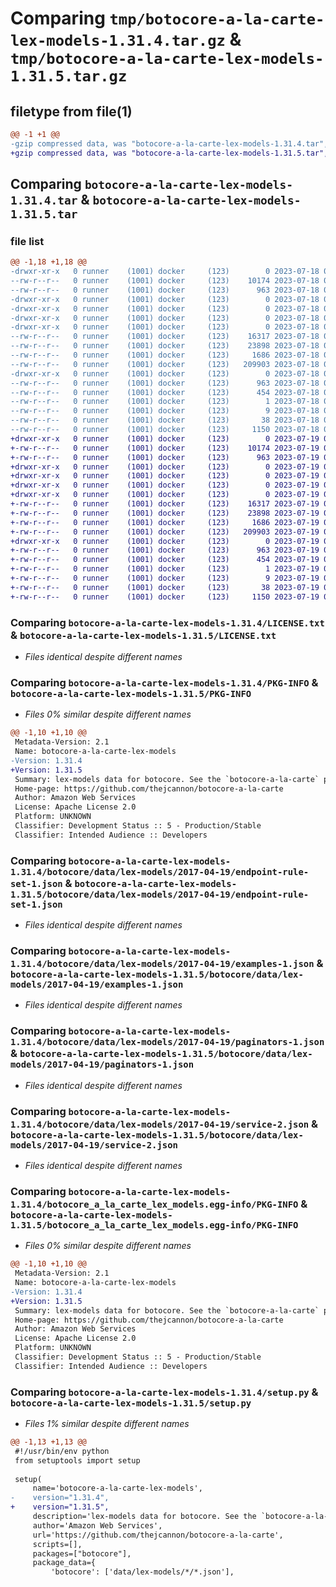 # Comparing `tmp/botocore-a-la-carte-lex-models-1.31.4.tar.gz` & `tmp/botocore-a-la-carte-lex-models-1.31.5.tar.gz`

## filetype from file(1)

```diff
@@ -1 +1 @@
-gzip compressed data, was "botocore-a-la-carte-lex-models-1.31.4.tar", last modified: Tue Jul 18 01:55:20 2023, max compression
+gzip compressed data, was "botocore-a-la-carte-lex-models-1.31.5.tar", last modified: Wed Jul 19 02:44:01 2023, max compression
```

## Comparing `botocore-a-la-carte-lex-models-1.31.4.tar` & `botocore-a-la-carte-lex-models-1.31.5.tar`

### file list

```diff
@@ -1,18 +1,18 @@
-drwxr-xr-x   0 runner    (1001) docker     (123)        0 2023-07-18 01:55:20.840267 botocore-a-la-carte-lex-models-1.31.4/
--rw-r--r--   0 runner    (1001) docker     (123)    10174 2023-07-18 01:55:20.000000 botocore-a-la-carte-lex-models-1.31.4/LICENSE.txt
--rw-r--r--   0 runner    (1001) docker     (123)      963 2023-07-18 01:55:20.840267 botocore-a-la-carte-lex-models-1.31.4/PKG-INFO
-drwxr-xr-x   0 runner    (1001) docker     (123)        0 2023-07-18 01:55:20.836267 botocore-a-la-carte-lex-models-1.31.4/botocore/
-drwxr-xr-x   0 runner    (1001) docker     (123)        0 2023-07-18 01:55:20.836267 botocore-a-la-carte-lex-models-1.31.4/botocore/data/
-drwxr-xr-x   0 runner    (1001) docker     (123)        0 2023-07-18 01:55:20.836267 botocore-a-la-carte-lex-models-1.31.4/botocore/data/lex-models/
-drwxr-xr-x   0 runner    (1001) docker     (123)        0 2023-07-18 01:55:20.840267 botocore-a-la-carte-lex-models-1.31.4/botocore/data/lex-models/2017-04-19/
--rw-r--r--   0 runner    (1001) docker     (123)    16317 2023-07-18 01:54:50.000000 botocore-a-la-carte-lex-models-1.31.4/botocore/data/lex-models/2017-04-19/endpoint-rule-set-1.json
--rw-r--r--   0 runner    (1001) docker     (123)    23898 2023-07-18 01:54:50.000000 botocore-a-la-carte-lex-models-1.31.4/botocore/data/lex-models/2017-04-19/examples-1.json
--rw-r--r--   0 runner    (1001) docker     (123)     1686 2023-07-18 01:54:50.000000 botocore-a-la-carte-lex-models-1.31.4/botocore/data/lex-models/2017-04-19/paginators-1.json
--rw-r--r--   0 runner    (1001) docker     (123)   209903 2023-07-18 01:54:50.000000 botocore-a-la-carte-lex-models-1.31.4/botocore/data/lex-models/2017-04-19/service-2.json
-drwxr-xr-x   0 runner    (1001) docker     (123)        0 2023-07-18 01:55:20.840267 botocore-a-la-carte-lex-models-1.31.4/botocore_a_la_carte_lex_models.egg-info/
--rw-r--r--   0 runner    (1001) docker     (123)      963 2023-07-18 01:55:20.000000 botocore-a-la-carte-lex-models-1.31.4/botocore_a_la_carte_lex_models.egg-info/PKG-INFO
--rw-r--r--   0 runner    (1001) docker     (123)      454 2023-07-18 01:55:20.000000 botocore-a-la-carte-lex-models-1.31.4/botocore_a_la_carte_lex_models.egg-info/SOURCES.txt
--rw-r--r--   0 runner    (1001) docker     (123)        1 2023-07-18 01:55:20.000000 botocore-a-la-carte-lex-models-1.31.4/botocore_a_la_carte_lex_models.egg-info/dependency_links.txt
--rw-r--r--   0 runner    (1001) docker     (123)        9 2023-07-18 01:55:20.000000 botocore-a-la-carte-lex-models-1.31.4/botocore_a_la_carte_lex_models.egg-info/top_level.txt
--rw-r--r--   0 runner    (1001) docker     (123)       38 2023-07-18 01:55:20.840267 botocore-a-la-carte-lex-models-1.31.4/setup.cfg
--rw-r--r--   0 runner    (1001) docker     (123)     1150 2023-07-18 01:55:20.000000 botocore-a-la-carte-lex-models-1.31.4/setup.py
+drwxr-xr-x   0 runner    (1001) docker     (123)        0 2023-07-19 02:44:01.915569 botocore-a-la-carte-lex-models-1.31.5/
+-rw-r--r--   0 runner    (1001) docker     (123)    10174 2023-07-19 02:44:01.000000 botocore-a-la-carte-lex-models-1.31.5/LICENSE.txt
+-rw-r--r--   0 runner    (1001) docker     (123)      963 2023-07-19 02:44:01.915569 botocore-a-la-carte-lex-models-1.31.5/PKG-INFO
+drwxr-xr-x   0 runner    (1001) docker     (123)        0 2023-07-19 02:44:01.911569 botocore-a-la-carte-lex-models-1.31.5/botocore/
+drwxr-xr-x   0 runner    (1001) docker     (123)        0 2023-07-19 02:44:01.911569 botocore-a-la-carte-lex-models-1.31.5/botocore/data/
+drwxr-xr-x   0 runner    (1001) docker     (123)        0 2023-07-19 02:44:01.911569 botocore-a-la-carte-lex-models-1.31.5/botocore/data/lex-models/
+drwxr-xr-x   0 runner    (1001) docker     (123)        0 2023-07-19 02:44:01.915569 botocore-a-la-carte-lex-models-1.31.5/botocore/data/lex-models/2017-04-19/
+-rw-r--r--   0 runner    (1001) docker     (123)    16317 2023-07-19 02:43:32.000000 botocore-a-la-carte-lex-models-1.31.5/botocore/data/lex-models/2017-04-19/endpoint-rule-set-1.json
+-rw-r--r--   0 runner    (1001) docker     (123)    23898 2023-07-19 02:43:32.000000 botocore-a-la-carte-lex-models-1.31.5/botocore/data/lex-models/2017-04-19/examples-1.json
+-rw-r--r--   0 runner    (1001) docker     (123)     1686 2023-07-19 02:43:32.000000 botocore-a-la-carte-lex-models-1.31.5/botocore/data/lex-models/2017-04-19/paginators-1.json
+-rw-r--r--   0 runner    (1001) docker     (123)   209903 2023-07-19 02:43:32.000000 botocore-a-la-carte-lex-models-1.31.5/botocore/data/lex-models/2017-04-19/service-2.json
+drwxr-xr-x   0 runner    (1001) docker     (123)        0 2023-07-19 02:44:01.915569 botocore-a-la-carte-lex-models-1.31.5/botocore_a_la_carte_lex_models.egg-info/
+-rw-r--r--   0 runner    (1001) docker     (123)      963 2023-07-19 02:44:01.000000 botocore-a-la-carte-lex-models-1.31.5/botocore_a_la_carte_lex_models.egg-info/PKG-INFO
+-rw-r--r--   0 runner    (1001) docker     (123)      454 2023-07-19 02:44:01.000000 botocore-a-la-carte-lex-models-1.31.5/botocore_a_la_carte_lex_models.egg-info/SOURCES.txt
+-rw-r--r--   0 runner    (1001) docker     (123)        1 2023-07-19 02:44:01.000000 botocore-a-la-carte-lex-models-1.31.5/botocore_a_la_carte_lex_models.egg-info/dependency_links.txt
+-rw-r--r--   0 runner    (1001) docker     (123)        9 2023-07-19 02:44:01.000000 botocore-a-la-carte-lex-models-1.31.5/botocore_a_la_carte_lex_models.egg-info/top_level.txt
+-rw-r--r--   0 runner    (1001) docker     (123)       38 2023-07-19 02:44:01.915569 botocore-a-la-carte-lex-models-1.31.5/setup.cfg
+-rw-r--r--   0 runner    (1001) docker     (123)     1150 2023-07-19 02:44:01.000000 botocore-a-la-carte-lex-models-1.31.5/setup.py
```

### Comparing `botocore-a-la-carte-lex-models-1.31.4/LICENSE.txt` & `botocore-a-la-carte-lex-models-1.31.5/LICENSE.txt`

 * *Files identical despite different names*

### Comparing `botocore-a-la-carte-lex-models-1.31.4/PKG-INFO` & `botocore-a-la-carte-lex-models-1.31.5/PKG-INFO`

 * *Files 0% similar despite different names*

```diff
@@ -1,10 +1,10 @@
 Metadata-Version: 2.1
 Name: botocore-a-la-carte-lex-models
-Version: 1.31.4
+Version: 1.31.5
 Summary: lex-models data for botocore. See the `botocore-a-la-carte` package for more info.
 Home-page: https://github.com/thejcannon/botocore-a-la-carte
 Author: Amazon Web Services
 License: Apache License 2.0
 Platform: UNKNOWN
 Classifier: Development Status :: 5 - Production/Stable
 Classifier: Intended Audience :: Developers
```

### Comparing `botocore-a-la-carte-lex-models-1.31.4/botocore/data/lex-models/2017-04-19/endpoint-rule-set-1.json` & `botocore-a-la-carte-lex-models-1.31.5/botocore/data/lex-models/2017-04-19/endpoint-rule-set-1.json`

 * *Files identical despite different names*

### Comparing `botocore-a-la-carte-lex-models-1.31.4/botocore/data/lex-models/2017-04-19/examples-1.json` & `botocore-a-la-carte-lex-models-1.31.5/botocore/data/lex-models/2017-04-19/examples-1.json`

 * *Files identical despite different names*

### Comparing `botocore-a-la-carte-lex-models-1.31.4/botocore/data/lex-models/2017-04-19/paginators-1.json` & `botocore-a-la-carte-lex-models-1.31.5/botocore/data/lex-models/2017-04-19/paginators-1.json`

 * *Files identical despite different names*

### Comparing `botocore-a-la-carte-lex-models-1.31.4/botocore/data/lex-models/2017-04-19/service-2.json` & `botocore-a-la-carte-lex-models-1.31.5/botocore/data/lex-models/2017-04-19/service-2.json`

 * *Files identical despite different names*

### Comparing `botocore-a-la-carte-lex-models-1.31.4/botocore_a_la_carte_lex_models.egg-info/PKG-INFO` & `botocore-a-la-carte-lex-models-1.31.5/botocore_a_la_carte_lex_models.egg-info/PKG-INFO`

 * *Files 0% similar despite different names*

```diff
@@ -1,10 +1,10 @@
 Metadata-Version: 2.1
 Name: botocore-a-la-carte-lex-models
-Version: 1.31.4
+Version: 1.31.5
 Summary: lex-models data for botocore. See the `botocore-a-la-carte` package for more info.
 Home-page: https://github.com/thejcannon/botocore-a-la-carte
 Author: Amazon Web Services
 License: Apache License 2.0
 Platform: UNKNOWN
 Classifier: Development Status :: 5 - Production/Stable
 Classifier: Intended Audience :: Developers
```

### Comparing `botocore-a-la-carte-lex-models-1.31.4/setup.py` & `botocore-a-la-carte-lex-models-1.31.5/setup.py`

 * *Files 1% similar despite different names*

```diff
@@ -1,13 +1,13 @@
 #!/usr/bin/env python
 from setuptools import setup
 
 setup(
     name='botocore-a-la-carte-lex-models',
-    version="1.31.4",
+    version="1.31.5",
     description='lex-models data for botocore. See the `botocore-a-la-carte` package for more info.',
     author='Amazon Web Services',
     url='https://github.com/thejcannon/botocore-a-la-carte',
     scripts=[],
     packages=["botocore"],
     package_data={
         'botocore': ['data/lex-models/*/*.json'],
```

